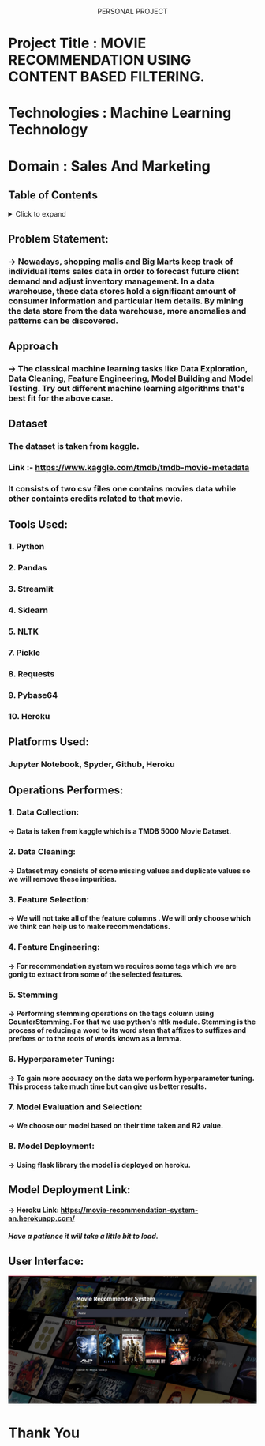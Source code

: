 <p align="center" >
    PERSONAL PROJECT
  </p>

# Project Title : MOVIE RECOMMENDATION USING CONTENT BASED FILTERING.
# Technologies : Machine Learning Technology
# Domain : Sales And Marketing


## Table of Contents
<details>
<summary>Click to expand</summary>
this is hidden
</details>


## Problem Statement:
### -> Nowadays, shopping malls and Big Marts keep track of individual items sales data in order to forecast future client demand and adjust inventory management. In a data warehouse, these data stores hold a significant amount of consumer information and particular item details. By mining the data store from the data warehouse, more anomalies and patterns can be discovered.

## Approach
### -> The classical machine learning tasks like Data Exploration, Data Cleaning, Feature Engineering, Model Building and Model Testing. Try out different machine learning algorithms that's best fit for the above case.

## Dataset
### The dataset is taken from kaggle.
### Link :- https://www.kaggle.com/tmdb/tmdb-movie-metadata
### It consists of two csv files one contains movies data while other containts credits related to that movie.






## Tools Used:
### 1. Python 
### 2. Pandas
### 3. Streamlit
### 4. Sklearn
### 5. NLTK
### 7. Pickle
### 8. Requests
### 9. Pybase64
### 10. Heroku




## Platforms Used:
### Jupyter Notebook, Spyder, Github, Heroku 



## Operations Performes:
### 1. Data Collection: 
#### -> Data is taken from kaggle which is a TMDB 5000 Movie Dataset.
### 2. Data Cleaning:
#### -> Dataset may consists of some missing values and duplicate values so we will remove these impurities.
### 3. Feature Selection:
#### -> We will not take all of the feature columns . We will only choose which we think can help us to make recommendations.
### 4. Feature Engineering: 
#### -> For recommendation system we requires some tags which we are gonig to extract from some of the selected features.
### 5. Stemming 
#### -> Performing stemming operations on the tags column using CounterStemming. For that we use python's nltk module. Stemming is the process of reducing a word to its word stem that affixes to suffixes and prefixes or to the roots of words known as a lemma. 
### 6. Hyperparameter Tuning:
#### -> To gain more accuracy on the data we perform hyperparameter tuning. This process take much time but can give us better results.
### 7. Model Evaluation and Selection: 
#### -> We choose our model based on their time taken and R2 value.
### 8. Model Deployment:
#### -> Using flask library the model is deployed on heroku.






## Model Deployment Link:
#### -> Heroku Link: https://movie-recommendation-system-an.herokuapp.com/
##### Have a patience it will take a little bit to load.



## User Interface:
![](https://github.com/adityanaranje/MOVIE-RECOMMENDATION/blob/master/static/movie_recommend.jpg)




# Thank You
